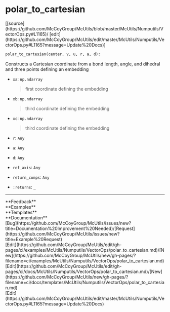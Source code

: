 # <a id="McUtils.Numputils.VectorOps.polar_to_cartesian">polar_to_cartesian</a>
<div class="docs-source-link" markdown="1">
[[source](https://github.com/McCoyGroup/McUtils/blob/master/McUtils/Numputils/VectorOps.py#L1165)/
[edit](https://github.com/McCoyGroup/McUtils/edit/master/McUtils/Numputils/VectorOps.py#L1165?message=Update%20Docs)]
</div>

```python
polar_to_cartesian(center, v, u, r, a, d): 
```
Constructs a Cartesian coordinate from a bond length, angle, and dihedral
and three points defining an embedding
  - `xa`: `np.ndarray`
    > first coordinate defining the embedding
  - `xb`: `np.ndarray`
    > third coordinate defining the embedding
  - `xc`: `np.ndarray`
    > third coordinate defining the embedding
  - `r`: `Any`
    > 
  - `a`: `Any`
    > 
  - `d`: `Any`
    > 
  - `ref_axis`: `Any`
    > 
  - `return_comps`: `Any`
    > 
  - `:returns`: `_`
    > 











---


<div markdown="1" class="text-secondary">
<div class="container">
  <div class="row">
   <div class="col" markdown="1">
**Feedback**   
</div>
   <div class="col" markdown="1">
**Examples**   
</div>
   <div class="col" markdown="1">
**Templates**   
</div>
   <div class="col" markdown="1">
**Documentation**   
</div>
   <div class="col" markdown="1">
   
</div>
   <div class="col" markdown="1">
   
</div>
   <div class="col" markdown="1">
   
</div>
</div>
  <div class="row">
   <div class="col" markdown="1">
[Bug](https://github.com/McCoyGroup/McUtils/issues/new?title=Documentation%20Improvement%20Needed)/[Request](https://github.com/McCoyGroup/McUtils/issues/new?title=Example%20Request)   
</div>
   <div class="col" markdown="1">
[Edit](https://github.com/McCoyGroup/McUtils/edit/gh-pages/ci/examples/McUtils/Numputils/VectorOps/polar_to_cartesian.md)/[New](https://github.com/McCoyGroup/McUtils/new/gh-pages/?filename=ci/examples/McUtils/Numputils/VectorOps/polar_to_cartesian.md)   
</div>
   <div class="col" markdown="1">
[Edit](https://github.com/McCoyGroup/McUtils/edit/gh-pages/ci/docs/McUtils/Numputils/VectorOps/polar_to_cartesian.md)/[New](https://github.com/McCoyGroup/McUtils/new/gh-pages/?filename=ci/docs/templates/McUtils/Numputils/VectorOps/polar_to_cartesian.md)   
</div>
   <div class="col" markdown="1">
[Edit](https://github.com/McCoyGroup/McUtils/edit/master/McUtils/Numputils/VectorOps.py#L1165?message=Update%20Docs)   
</div>
   <div class="col" markdown="1">
   
</div>
   <div class="col" markdown="1">
   
</div>
   <div class="col" markdown="1">
   
</div>
</div>
</div>
</div>